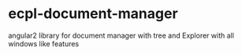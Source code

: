 # ecpl-document-manager
angular2 library for document manager with tree and Explorer with all windows like features
